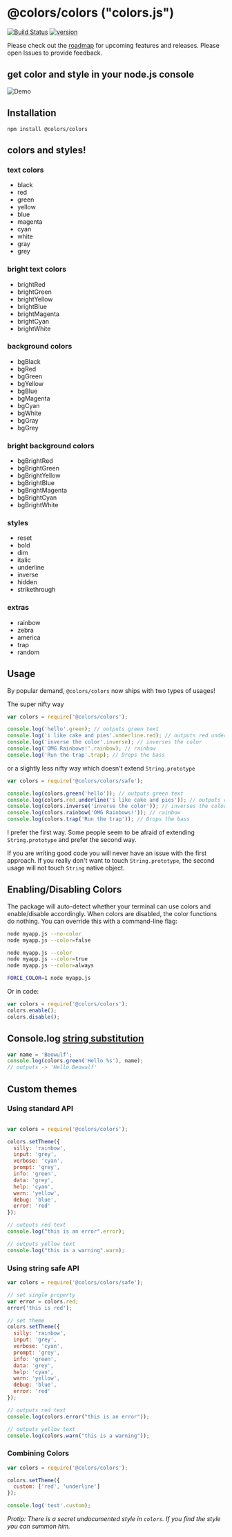 # @colors/colors ("colors.js")

[![Build Status](https://github.com/DABH/colors.js/actions/workflows/ci.yml/badge.svg)](https://github.com/DABH/colors.js/actions/workflows/ci.yml)
[![version](https://img.shields.io/npm/v/@colors/colors.svg)](https://www.npmjs.org/package/@colors/colors)

Please check out the [roadmap](ROADMAP.md) for upcoming features and releases. Please open Issues to provide feedback.

## get color and style in your node.js console

![Demo](https://raw.githubusercontent.com/DABH/colors.js/master/screenshots/colors.png)

## Installation

    npm install @colors/colors

## colors and styles!

### text colors

- black
- red
- green
- yellow
- blue
- magenta
- cyan
- white
- gray
- grey

### bright text colors

- brightRed
- brightGreen
- brightYellow
- brightBlue
- brightMagenta
- brightCyan
- brightWhite

### background colors

- bgBlack
- bgRed
- bgGreen
- bgYellow
- bgBlue
- bgMagenta
- bgCyan
- bgWhite
- bgGray
- bgGrey

### bright background colors

- bgBrightRed
- bgBrightGreen
- bgBrightYellow
- bgBrightBlue
- bgBrightMagenta
- bgBrightCyan
- bgBrightWhite

### styles

- reset
- bold
- dim
- italic
- underline
- inverse
- hidden
- strikethrough

### extras

- rainbow
- zebra
- america
- trap
- random

## Usage

By popular demand, `@colors/colors` now ships with two types of usages!

The super nifty way

```js
var colors = require('@colors/colors');

console.log('hello'.green); // outputs green text
console.log('i like cake and pies'.underline.red); // outputs red underlined text
console.log('inverse the color'.inverse); // inverses the color
console.log('OMG Rainbows!'.rainbow); // rainbow
console.log('Run the trap'.trap); // Drops the bass

```

or a slightly less nifty way which doesn't extend `String.prototype`

```js
var colors = require('@colors/colors/safe');

console.log(colors.green('hello')); // outputs green text
console.log(colors.red.underline('i like cake and pies')); // outputs red underlined text
console.log(colors.inverse('inverse the color')); // inverses the color
console.log(colors.rainbow('OMG Rainbows!')); // rainbow
console.log(colors.trap('Run the trap')); // Drops the bass

```

I prefer the first way. Some people seem to be afraid of extending `String.prototype` and prefer the second way.

If you are writing good code you will never have an issue with the first approach. If you really don't want to
touch `String.prototype`, the second usage will not touch `String` native object.

## Enabling/Disabling Colors

The package will auto-detect whether your terminal can use colors and enable/disable accordingly. When colors are
disabled, the color functions do nothing. You can override this with a command-line flag:

```bash
node myapp.js --no-color
node myapp.js --color=false

node myapp.js --color
node myapp.js --color=true
node myapp.js --color=always

FORCE_COLOR=1 node myapp.js
```

Or in code:

```javascript
var colors = require('@colors/colors');
colors.enable();
colors.disable();
```

## Console.log [string substitution](http://nodejs.org/docs/latest/api/console.html#console_console_log_data)

```js
var name = 'Beowulf';
console.log(colors.green('Hello %s'), name);
// outputs -> 'Hello Beowulf'
```

## Custom themes

### Using standard API

```js

var colors = require('@colors/colors');

colors.setTheme({
  silly: 'rainbow',
  input: 'grey',
  verbose: 'cyan',
  prompt: 'grey',
  info: 'green',
  data: 'grey',
  help: 'cyan',
  warn: 'yellow',
  debug: 'blue',
  error: 'red'
});

// outputs red text
console.log("this is an error".error);

// outputs yellow text
console.log("this is a warning".warn);
```

### Using string safe API

```js
var colors = require('@colors/colors/safe');

// set single property
var error = colors.red;
error('this is red');

// set theme
colors.setTheme({
  silly: 'rainbow',
  input: 'grey',
  verbose: 'cyan',
  prompt: 'grey',
  info: 'green',
  data: 'grey',
  help: 'cyan',
  warn: 'yellow',
  debug: 'blue',
  error: 'red'
});

// outputs red text
console.log(colors.error("this is an error"));

// outputs yellow text
console.log(colors.warn("this is a warning"));

```

### Combining Colors

```javascript
var colors = require('@colors/colors');

colors.setTheme({
  custom: ['red', 'underline']
});

console.log('test'.custom);
```

*Protip: There is a secret undocumented style in `colors`. If you find the style you can summon him.*
